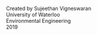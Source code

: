 Created by Sujeethan Vigneswaran <br>
University of Waterloo <br>
Environmental Engineering <br>
2019
